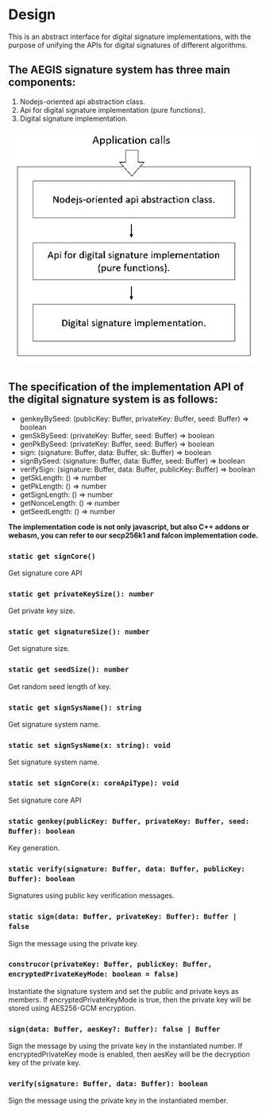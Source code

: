 Design
=======
This is an abstract interface for digital signature implementations, with the purpose of unifying the APIs for digital signatures of different algorithms.

The AEGIS signature system has three main components:
------
1. Nodejs-oriented api abstraction class.
2. Api for digital signature implementation (pure functions).
3. Digital signature implementation.

![image](../img/signature_system.jpg)



The specification of the implementation API of the digital signature system is as follows:
-------
- genkeyBySeed: (publicKey: Buffer, privateKey: Buffer, seed: Buffer) => boolean
- genSkBySeed: (privateKey: Buffer, seed: Buffer) => boolean
- genPkBySeed: (privateKey: Buffer, seed: Buffer) => boolean
- sign: (signature: Buffer, data: Buffer, sk: Buffer) => boolean
- signBySeed: (signature: Buffer, data: Buffer, seed: Buffer) => boolean
- verifySign: (signature: Buffer, data: Buffer, publicKey: Buffer) => boolean
- getSkLength: () => number
- getPkLength: () => number
- getSignLength: () => number
- getNonceLength: () => number
- getSeedLength: () => number

**The implementation code is not only javascript, but also C++ addons or webasm, you can refer to our secp256k1 and falcon implementation code.**


### `static get signCore()`
Get signature core API

### `static get privateKeySize(): number`
Get private key size.

### `static get signatureSize(): number`
Get signature size.

### `static get seedSize(): number`
Get random seed length of key.

### `static get signSysName(): string`
Get signature system name.

### `static set signSysName(x: string): void`
Set signature system name.

### `static set signCore(x: coreApiType): void`
Set signature core API

### `static genkey(publicKey: Buffer, privateKey: Buffer, seed: Buffer): boolean`
Key generation.

### `static verify(signature: Buffer, data: Buffer, publicKey: Buffer): boolean`
Signatures using public key verification messages.

### `static sign(data: Buffer, privateKey: Buffer): Buffer | false`
Sign the message using the private key.

### `construcor(privateKey: Buffer, publicKey: Buffer, encryptedPrivateKeyMode: boolean = false)`
Instantiate the signature system and set the public and private keys as members.
If encryptedPrivateKeyMode is true, then the private key will be stored using AES256-GCM encryption.

### `sign(data: Buffer, aesKey?: Buffer): false | Buffer`
Sign the message by using the private key in the instantiated number.
If encryptedPrivateKey mode is enabled, then aesKey will be the decryption key of the private key.


### `verify(signature: Buffer, data: Buffer): boolean`
Sign the message using the private key in the instantiated member.









